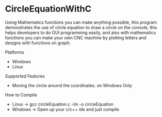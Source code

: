 # CircleEquationWithC
Using Mathematics functions you can make anything possible, this program demonstrates the use of circle equation to draw a circle on the console, this helps developers to do GUI programming easily, and also with mathematics functions you can make your own CNC machine by plotting letters and designs with functions on graph.

Platforms
  * Windows
  * Linux
  
Supported Features
  * Moving the circle around the coordinates. on Windows Only
  
How to Compile
  * Linux
        -> gcc circleEquation.c -lm -o circleEquation
  * Windows
        -> Open up your c/c++ ide and just compile
